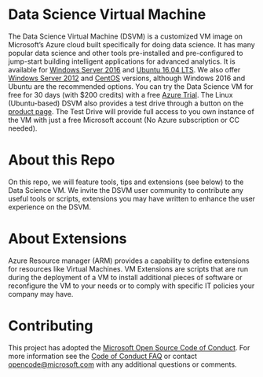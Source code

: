 # Data Science Virtual Machine

The Data Science Virtual Machine (DSVM) is a customized VM image on Microsoft’s Azure cloud built specifically for doing data science. It has many popular data science and other tools pre-installed and pre-configured to jump-start building intelligent applications for advanced analytics. It is available for [Windows Server 2016](http://aka.ms/dsvm/win2016) and [Ubuntu 16.04 LTS](http://aka.ms/dsvm/ubuntu). We also offer [Windows Server 2012](http://aka.ms/dsvm) and [CentOS](http://aka.ms/dsvm/centos) versions, although Windows 2016 and Ubuntu are the recommended options. You can try the Data Science VM for free for 30 days (with $200 credits) with a free [Azure Trial](http://azure.com/free). The Linux (Ubuntu-based) DSVM also provides a test drive through a button on the [product page](http://aka.ms/dsvm/centos). The Test Drive will provide full access to you own instance of the VM with just a free Microsoft account (No Azure subscription or CC needed). 

# About this Repo

On this repo, we will feature tools, tips and extensions (see below) to the Data Science VM. We invite the DSVM user community to contribute any useful tools or scripts, extensions you may have written to enhance the user experience on the DSVM. 

# About Extensions
Azure Resource manager (ARM) provides a capability to define extensions for resources like Virtual Machines. VM Extensions are scripts that are run during the deployment of a VM to install additional pieces of software or reconfigure the VM to your needs or to comply with specific IT policies your company may have. 


# Contributing

This project has adopted the [Microsoft Open Source Code of Conduct](https://opensource.microsoft.com/codeofconduct/). For more information see the [Code of Conduct FAQ](https://opensource.microsoft.com/codeofconduct/faq/) or contact [opencode@microsoft.com](mailto:opencode@microsoft.com) with any additional questions or comments.
